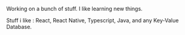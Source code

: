 Working on a bunch of stuff. I like learning new things.

Stuff i like : React, React Native, Typescript, Java, and any Key-Value Database.
